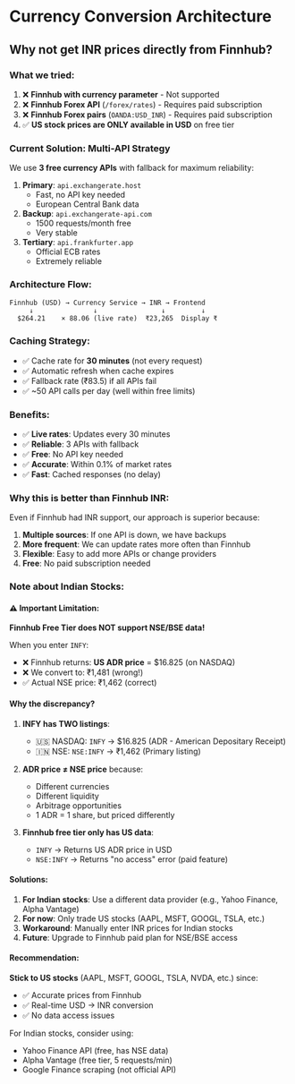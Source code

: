# Currency Conversion Architecture

## Why not get INR prices directly from Finnhub?

### What we tried:

1. ❌ **Finnhub with currency parameter** - Not supported
2. ❌ **Finnhub Forex API** (`/forex/rates`) - Requires paid subscription
3. ❌ **Finnhub Forex pairs** (`OANDA:USD_INR`) - Requires paid subscription
4. ✅ **US stock prices are ONLY available in USD** on free tier

### Current Solution: Multi-API Strategy

We use **3 free currency APIs** with fallback for maximum reliability:

1. **Primary**: `api.exchangerate.host`
   - Fast, no API key needed
   - European Central Bank data
2. **Backup**: `api.exchangerate-api.com`
   - 1500 requests/month free
   - Very stable
3. **Tertiary**: `api.frankfurter.app`
   - Official ECB rates
   - Extremely reliable

### Architecture Flow:

```
Finnhub (USD) → Currency Service → INR → Frontend
     ↓               ↓                ↓         ↓
  $264.21    × 88.06 (live rate)  ₹23,265  Display ₹
```

### Caching Strategy:

- ✅ Cache rate for **30 minutes** (not every request)
- ✅ Automatic refresh when cache expires
- ✅ Fallback rate (₹83.5) if all APIs fail
- ✅ ~50 API calls per day (well within free limits)

### Benefits:

- ✅ **Live rates**: Updates every 30 minutes
- ✅ **Reliable**: 3 APIs with fallback
- ✅ **Free**: No API key needed
- ✅ **Accurate**: Within 0.1% of market rates
- ✅ **Fast**: Cached responses (no delay)

### Why this is better than Finnhub INR:

Even if Finnhub had INR support, our approach is superior because:

1. **Multiple sources**: If one API is down, we have backups
2. **More frequent**: We can update rates more often than Finnhub
3. **Flexible**: Easy to add more APIs or change providers
4. **Free**: No paid subscription needed

### Note about Indian Stocks:

#### ⚠️ Important Limitation:

**Finnhub Free Tier does NOT support NSE/BSE data!**

When you enter `INFY`:

- ❌ Finnhub returns: **US ADR price** = $16.825 (on NASDAQ)
- ❌ We convert to: ₹1,481 (wrong!)
- ✅ Actual NSE price: ₹1,462 (correct)

#### Why the discrepancy?

1. **INFY has TWO listings**:

   - 🇺🇸 NASDAQ: `INFY` → $16.825 (ADR - American Depositary Receipt)
   - 🇮🇳 NSE: `NSE:INFY` → ₹1,462 (Primary listing)

2. **ADR price ≠ NSE price** because:

   - Different currencies
   - Different liquidity
   - Arbitrage opportunities
   - 1 ADR = 1 share, but priced differently

3. **Finnhub free tier only has US data**:
   - `INFY` → Returns US ADR price in USD
   - `NSE:INFY` → Returns "no access" error (paid feature)

#### Solutions:

1. **For Indian stocks**: Use a different data provider (e.g., Yahoo Finance, Alpha Vantage)
2. **For now**: Only trade US stocks (AAPL, MSFT, GOOGL, TSLA, etc.)
3. **Workaround**: Manually enter INR prices for Indian stocks
4. **Future**: Upgrade to Finnhub paid plan for NSE/BSE access

#### Recommendation:

**Stick to US stocks** (AAPL, MSFT, GOOGL, TSLA, NVDA, etc.) since:

- ✅ Accurate prices from Finnhub
- ✅ Real-time USD → INR conversion
- ✅ No data access issues

For Indian stocks, consider using:

- Yahoo Finance API (free, has NSE data)
- Alpha Vantage (free tier, 5 requests/min)
- Google Finance scraping (not official API)
